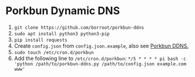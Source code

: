 # Porkbun Dynamic DNS

1. `git clone https://github.com/borroot/porkbun-ddns`
2. `sudo apt install python3 python3-pip`
3. `pip install requests`
4. Create `config.json` from `config.json.example`, also see [Porkbun DDNS.](https://kb.porkbun.com/article/190-getting-started-with-the-porkbun-dns-api)
5. `sudo touch /etc/cron.d/porkbun`
6. Add the following line to `/etc/cron.d/porkbun`: `*/5 * * * * pi bash -c 'python /path/to/porkbun-ddns.py /path/to/config.json example.com www'`
